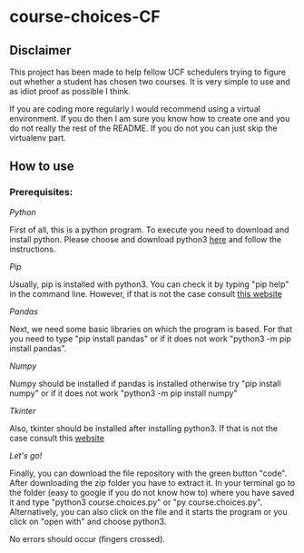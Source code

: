 # course-choices-CF

## Disclaimer 

This project has been made to help fellow UCF schedulers trying to figure out whether a student has chosen two courses. It is very simple to use and as idiot proof as possible I think.

If you are coding more regularly I would recommend using a virtual environment. If you do then I am sure you know how to create one and you do not really the rest of the README. If you do not you can just skip the virtualenv part.


## How to use

### Prerequisites: 
*Python* 

First of all, this is a python program. To execute you need to download and install python. Please choose and download python3 [here](https://www.python.org/downloads/) and follow the instructions. 

*Pip*

Usually, pip is installed with python3. You can check it by typing "pip help" in the command line. However, if that is not the case consult [this website](https://pip.pypa.io/en/stable/installing/) 

*Pandas*

Next, we need some basic libraries on which the program is based. For that you need to type "pip install pandas" or if it does not work "python3 -m pip install pandas". 

*Numpy*

Numpy should be installed if pandas is installed otherwise try "pip install numpy" or if it does not work "python3 -m pip install numpy"

*Tkinter*

Also, tkinter should be installed after installing python3. If that is not the case consult this [website](https://www.wikihow.com/Install-Tkinter)

*Let's go!* 

Finally, you can download the file repository with the green button "code". After downloading the zip folder you have to extract it. 
In your terminal go to the folder (easy to google if you do not know how to) where you have saved it and type "python3 course.choices.py" or "py course.choices.py".
Alternatively, you can also click on the file and it starts the program or you click on "open with" and choose python3. 

No errors should occur (fingers crossed). 
